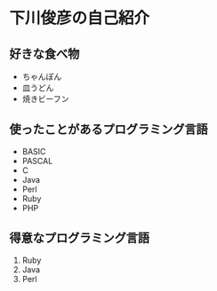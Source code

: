 # 下川俊彦の自己紹介

## 好きな食べ物
- ちゃんぽん
- 皿うどん
- 焼きビーフン

## 使ったことがあるプログラミング言語
- BASIC
- PASCAL
- C
- Java
- Perl
- Ruby
- PHP

## 得意なプログラミング言語
1. Ruby
1. Java
1. Perl